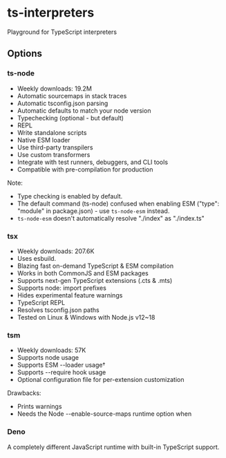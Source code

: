 # ts-interpreters
Playground for TypeScript interpreters

## Options

### ts-node

- Weekly downloads: 19.2M
- Automatic sourcemaps in stack traces
- Automatic tsconfig.json parsing
- Automatic defaults to match your node version
- Typechecking (optional - but default)
- REPL
- Write standalone scripts
- Native ESM loader
- Use third-party transpilers
- Use custom transformers
- Integrate with test runners, debuggers, and CLI tools
- Compatible with pre-compilation for production

Note:
- Type checking is enabled by default.
- The default command (ts-node) confused when enabling ESM ("type": "module" in package.json) - use `ts-node-esm` instead.
- `ts-node-esm` doesn't automatically resolve "./index" as "./index.ts"

### tsx

- Weekly downloads: 207.6K
- Uses esbuild.
- Blazing fast on-demand TypeScript & ESM compilation
- Works in both CommonJS and ESM packages
- Supports next-gen TypeScript extensions (.cts & .mts)
- Supports node: import prefixes
- Hides experimental feature warnings
- TypeScript REPL
- Resolves tsconfig.json paths
- Tested on Linux & Windows with Node.js v12~18

### tsm

- Weekly downloads: 57K
- Supports node <file> usage
- Supports ESM --loader usage†
- Supports --require hook usage
- Optional configuration file for per-extension customization

Drawbacks:
- Prints warnings
- Needs the Node --enable-source-maps runtime option when

### Deno

A completely different JavaScript runtime with built-in TypeScript support.
